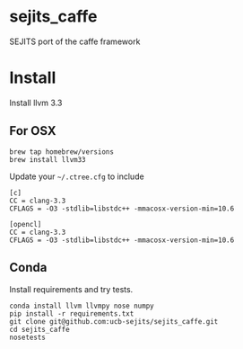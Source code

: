 # sejits_caffe
SEJITS port of the caffe framework

# Install
Install llvm 3.3
## For OSX
```shell
brew tap homebrew/versions
brew install llvm33
```
Update your `~/.ctree.cfg` to include

```
[c]
CC = clang-3.3
CFLAGS = -O3 -stdlib=libstdc++ -mmacosx-version-min=10.6

[opencl]
CC = clang-3.3
CFLAGS = -O3 -stdlib=libstdc++ -mmacosx-version-min=10.6
```

## Conda
Install requirements and try tests.
```shell
conda install llvm llvmpy nose numpy
pip install -r requirements.txt
git clone git@github.com:ucb-sejits/sejits_caffe.git
cd sejits_caffe
nosetests
```
